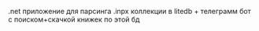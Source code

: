 .net приложение для парсинга .inpx коллекции в litedb + телеграмм бот с поиском+скачкой книжек по этой бд

